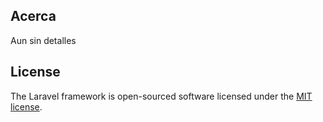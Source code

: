 ## Acerca
Aun sin detalles


## License

The Laravel framework is open-sourced software licensed under the [MIT license](https://opensource.org/licenses/MIT).
